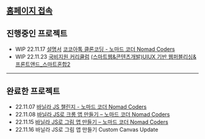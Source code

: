 ## [홈페이지 접속](https://Hansan529.github.io)

## 진행중인 프로젝트

- WIP 22.11.17 [설명서](https://hansan529.github.io/project/tutorial_kokoa-clone/description.html) [코코아톡 클론코딩 - 노마드 코더 Nomad Coders](https://nomadcoders.co/kokoa-clone/lobby)
- WIP 22.11.23 [국비지원 커리큘럼](https://hansan529.github.io/project/etc/bootcamp/README.md) [(스마트웹&콘텐츠개발)UIUX 기반 웹퍼블리싱&프론트앤드\_스마트혼합2](https://iibi.step.or.kr/usrs/eduRegMgnt/selectEduRegInfoDetailForm.do)

---

## 완료한 프로젝트

- 22.11.07 [바닐라 JS 챌린지 - 노마드 코더 Nomad Coders](https://nomadcoders.co/challenges#challenges)
- 22.11.08 [바닐라 JS로 크롬 앱 만들기 – 노마드 코더 Nomad Coders](https://nomadcoders.co/javascript-for-beginners)
- 22.11.15 [바닐라 JS로 그림 앱 만들기 – 노마드 코더 Nomad Coders](https://nomadcoders.co/javascript-for-beginners-2)
- 22.11.16 바닐라 JS로 그림 앱 만들기 Custom Canvas Update
